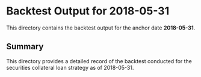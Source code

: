 # Backtest Output for 2018-05-31

This directory contains the backtest output for the anchor date **2018-05-31**.

## Summary

This directory provides a detailed record of the backtest conducted for the securities collateral loan strategy as of 2018-05-31.